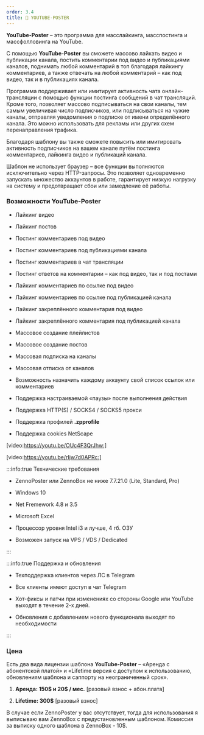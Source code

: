 ```yaml
---
order: 3.4
title: 💙 YOUTUBE-POSTER
---
```


**YouTube-Poster** – это программа для масслайкинга, масспостинга и массфолловинга на YouTube.

С помощью **YouTube-Poster** вы сможете массово лайкать видео и публикации канала, постить комментарии под видео и публикациями каналов, поднимать любой комментарий в топ благодаря лайкингу комментариев, а также отвечать на любой комментарий – как под видео, так и в публикациях канала.

Программа поддерживает или имитирует активность чата онлайн-трансляции с помощью функции постинга сообщений в чат трансляций. Кроме того, позволяет массово подписываться на свои каналы, тем самым увеличивая число подписчиков, или подписываться на чужие каналы, отправляя уведомления о подписке от имени определённого канала. Это можно использовать для рекламы или других схем перенаправления трафика.

Благодаря шаблону вы также сможете повысить или имитировать активность подписчиков на вашем канале путём постинга комментариев, лайкинга видео и публикаций канала.

Шаблон не использует браузер – все функции выполняются исключительно через HTTP-запросы. Это позволяет одновременно запускать множество аккаунтов в работе, гарантирует низкую нагрузку на систему и предотвращает сбои или замедление её работы.

### Возможности **YouTube-Poster**

-  Лайкинг видео

-  Лайкинг постов

-  Постинг комментариев под видео

-  Постинг комментариев под публикациями канала

-  Постинг комментариев в чат трансляции

-  Постинг ответов на комментарии – как под видео, так и под постами

-  Лайкинг комментариев по ссылке под видео

-  Лайкинг комментариев по ссылке под публикацией канала

-  Лайкинг закреплённого комментария под видео

-  Лайкинг закреплённого комментария под публикацией канала

-  Массовое создание плейлистов

-  Массовое создание постов

-  Массовая подписка на каналы

-  Массовая отписка от каналов

-  Возможность назначить каждому аккаунту свой список ссылок или комментариев

-  Поддержка настраиваемой «паузы» после выполнения действия

-  Поддержка HTTP(S) / SOCKS4 / SOCKS5 прокси

-  Поддержка профилей **.zpprofile**

-  Поддержка cookies NetScape

[video:https://youtu.be/OUc4F3QrJhw:]



[video:https://youtu.be/rIjw7d0APRc:]

:::info:true Технические требования

-  ZennoPoster или ZennoBox не ниже 7.7.21.0 (Lite, Standard, Pro)

-  Windows 10

-  Net Fremework 4.8 и 3.5

-  Microsoft Excel

-  Процессор уровня Intel i3 и лучше, 4 гб. ОЗУ

-  Возможен запуск на VPS / VDS / Dedicated

:::

:::info:true Поддержка и обновления

-  Техподдержка клиентов через ЛС в Telegram

-  Все клиенты имеют доступ в чат Telegram

-  Хот-фиксы и патчи при изменениях со стороны Google или YouTube выходят в течение 2-х дней.

-  Обновления с добавлением нового функционала выходят по необходимости

:::

### Цена

Есть два вида лицензии шаблона **YouTube-Poster** – «Аренда с абонентской платой» и «Lifetime версия с доступом к использованию, обновлениям шаблона и саппорту на неограниченный срок».

1. **Аренда: 150\$ и 20\$ / мес.** \[разовый взнос + абон.плата\]

2. **Lifetime: 300\$** \[разовый взнос\]

В случае если ZennoPoster у вас отсутствует, тогда для использования я выписываю вам ZennoBox с предустановленным шаблоном. Комиссия за выписку одного шаблона в ZennoBox - 10\$.


